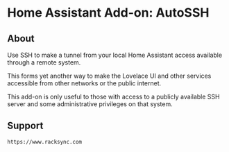 # Home Assistant Add-on: AutoSSH

## About

Use SSH to make a tunnel from your local Home Assistant access available through a remote system.

This forms yet another way to make the Lovelace UI and other services accessible from other networks or the public internet.

This add-on is only useful to those with access to a publicly available SSH server and some administrative privileges on that system.

## Support

```
https://www.racksync.com
```



